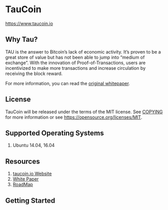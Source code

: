 TauCoin
=====================================
https://www.taucoin.io

Why Tau?
----------------
TAU is the answer to Bitcoin’s lack of economic activity. It’s proven to be a great store of value but has not been able to jump into “medium of exchange”. With the innovation of Proof-of-Transactions, users are incentivized to make more transactions and increase circulation by receiving the block reward.

For more information, you can read the
[original whitepaper](https://www.taucoin.io/whitepaper/whitepaper.pdf).

License
---------------

TauCoin will be released under the terms of the MIT license. See [COPYING](COPYING) for more
information or see https://opensource.org/licenses/MIT.

Supported Operating Systems
-------------------
1. Ubuntu 14.04, 16.04

Resources
-------------------
1. [taucoin.io Website](https://www.taucoin.io)
2. [White Paper](https://www.taucoin.io/whitepaper/whitepaper.pdf)
3. [RoadMap](https://www.taucoin.io/#RoadMap)

## Getting Started
